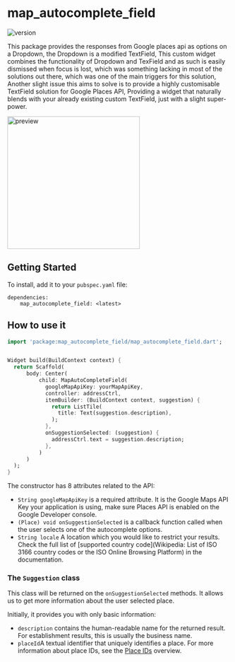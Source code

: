 # map_autocomplete_field

![version](https://img.shields.io/badge/version-0.0.1-blue.svg)

This package provides the responses from Google places api as options on a Dropdown, the Dropdown is
a modified TextField, This custom widget combines the functionality of Dropdown and TexField and as
such is easily dismissed when focus is lost, which was something lacking in most of the solutions
out there, which was one of the main triggers for this solution, Another slight issue this aims to
solve is to provide a highly customisable TextField solution for Google Places API, Providing a
widget that naturally blends with your already existing custom TextField, just with a slight
super-power.




 <img src="https://res.cloudinary.com/dxfwzjz4k/image/upload/v1677955495/GitHub%20Pakages/Simulator_Screen_Shot_-_iPhone_13_mini_-_2023-03-04_at_19.44.10_t3iuid.png" alt="preview" width="300"/> 

## Getting Started

To install, add it to your `pubspec.yaml` file:

```
dependencies:
    map_autocomplete_field: <latest>

```

## How to use it

```dart
import 'package:map_autocomplete_field/map_autocomplete_field.dart';
```

```dart

Widget build(BuildContext context) {
  return Scaffold(
      body: Center(
          child: MapAutoCompleteField(
            googleMapApiKey: yourMapApiKey,
            controller: addressCtrl,
            itemBuilder: (BuildContext context, suggestion) {
              return ListTile(
                title: Text(suggestion.description),
              );
            },
            onSuggestionSelected: (suggestion) {
              addressCtrl.text = suggestion.description;
            },
          )
      )
  );
}
```

The constructor has 8 attributes related to the API:

- `String googleMapApiKey` is a required attribute. It is the Google Maps API Key your application
  is using, make sure Places API is enabled on the Google Developer console.
- `(Place) void onSuggestionSelected` is a callback function called when the user selects one of the
  autocomplete options.
- `String locale` A location which you would like to restrict your results. Check the full list
  of [supported  country code](Wikipedia: List of ISO 3166 country codes or the ISO Online Browsing
  Platform) in the documentation.

### The `Suggestion` class

This class will be returned on the `onSuggestionSelected` methods. It allows us to get more
information about the user selected place.

Initially, it provides you with only basic information:

- `description` contains the human-readable name for the returned result. For establishment results,
  this is usually the business name.
- `placeId`A textual identifier that uniquely identifies a place. For more information about place
  IDs, see the [Place IDs](https://developers.google.com/places/web-service/place-id) overview.


